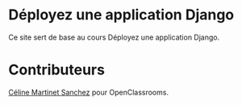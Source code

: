 # Déployez une application Django

Ce site sert de base au cours Déployez une application Django. 

# Contributeurs

[Céline Martinet Sanchez](https://github.com/celine-m-s) pour OpenClassrooms.
